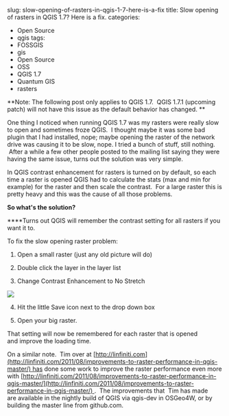 slug: slow-opening-of-rasters-in-qgis-1-7-here-is-a-fix
title: Slow opening of rasters in QGIS 1.7? Here is a fix.
categories:
- Open Source
- qgis
tags:
- FOSSGIS
- gis
- Open Source
- OSS
- QGIS 1.7
- Quantum GIS
- rasters

**Note: The following post only applies to QGIS 1.7.  QGIS 1.7.1 (upcoming patch) will not have this issue as the default behavior has changed. **

One thing I noticed when running QGIS 1.7 was my rasters were really slow to open and sometimes froze QGIS.  I thought maybe it was some bad plugin that I had installed, nope; maybe opening the raster of the network drive was causing it to be slow, nope. I tried a bunch of stuff, still nothing.  After a while a few other people posted to the mailing list saying they were having the same issue, turns out the solution was very simple.

In QGIS contrast enhancement for rasters is turned on by default, so each time a raster is opened QGIS had to calculate the stats (max and min for example) for the raster and then scale the contrast.  For a large raster this is pretty heavy and this was the cause of all those problems.

**So what's the solution?**

****Turns out QGIS will remember the contrast setting for all rasters if you want it to.

To fix the slow opening raster problem:



	
  1. Open a small raster (just any old picture will do)

	
  2. Double click the layer in the layer list

	
  3. Change Contrast Enhancement to No Stretch

[![](http://woostuff.files.wordpress.com/2011/08/rasterfix.png)](http://woostuff.files.wordpress.com/2011/08/rasterfix.png)

	
  4. Hit the little Save icon next to the drop down box

	
  5. Open your big raster.


That setting will now be remembered for each raster that is opened and improve the loading time.

On a similar note.  Tim over at [http://linfiniti.com](http://linfiniti.com/2011/08/improvements-to-raster-performance-in-qgis-master/) has done some work to improve the raster performance even more with [http://linfiniti.com/2011/08/improvements-to-raster-performance-in-qgis-master/](http://linfiniti.com/2011/08/improvements-to-raster-performance-in-qgis-master/) .  The improvements that  Tim has made are available in the nightly build of QGIS via qgis-dev in OSGeo4W, or by building the master line from github.com.


